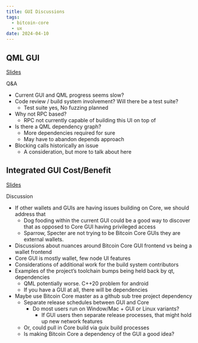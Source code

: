 ```yaml
---
title: GUI Discussions
tags:
  - bitcoin-core
  - ux
date: 2024-04-10
---
```

## QML GUI

[Slides](https://github.com/kouloumos/bitcointranscripts/blob/temp_core_dev_slides/bitcoin-core-dev-tech/2024-04/files/2024-04-gui-qml-berlin-coredev.pdf)

Q&A

* Current GUI and QML progress seems slow?
* Code review / build system involvement? Will there be a test suite?
    * Test suite yes, No fuzzing planned
* Why not RPC based?
    * RPC not currently capable of building this UI on top of
* Is there a QML dependency graph?
    * More dependencies required for sure
    * May have to abandon depends approach
* Blocking calls historically an issue
    * A consideration, but more to talk about here

## Integrated GUI Cost/Benefit

[Slides](https://github.com/kouloumos/bitcointranscripts/blob/temp_core_dev_slides/bitcoin-core-dev-tech/2024-04/files/2024-04-CoreDev-integrated-gui.pdf)

Discussion

* If other wallets and GUIs are having issues building on Core, we should address that
    * Dog fooding within the current GUI could be a good way to discover that as opposed to Core GUI having privileged access
    * Sparrow, Specter are not trying to be Bitcoin Core GUIs they are external wallets.
* Discussions about nuances around Bitcoin Core GUI frontend vs being a wallet frontend
* Core GUI is mostly wallet, few node UI features
* Considerations of additional work for the build system contributors
* Examples of the project’s toolchain bumps being held back by qt, dependencies
    * QML potentially worse. C++20 problem for android
    * If you have a GUI at all, there will be dependencies
* Maybe use Bitcoin Core master as a github sub tree project dependency
    * Separate release schedules between GUI and Core
        * Do most users run on Window/Mac + GUI or Linux variants?
            * If GUI users then separate release processes, that might hold up new network features
    * Or, could pull in Core build via guix build processes
    * Is making Bitcoin Core a dependency of the GUI a good idea?
